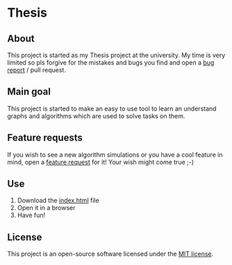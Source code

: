 # Thesis

## About

This project is started as my Thesis project at the university.
My time is very limited so pls forgive for the mistakes and bugs you find and open a [bug report](https://github.com/Janiaje/thesis/issues/new) / pull request.


## Main goal

This project is started to make an easy to use tool to learn an understand graphs and algorithms which are used to solve tasks on them.


## Feature requests

If you wish to see a new algorithm simulations or you have a cool feature in mind, open a [feature request](https://github.com/Janiaje/thesis/issues/new) for it!
Your wish might come true ;-)


## Use

1) Download the [index.html](https://github.com/Janiaje/thesis/blob/master/public/index.html) file
1) Open it in a browser
1) Have fun!

## License

This project is an open-source software licensed under the [MIT license](https://opensource.org/licenses/MIT).
